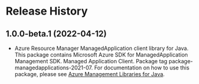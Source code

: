# Release History

## 1.0.0-beta.1 (2022-04-12)

- Azure Resource Manager ManagedApplication client library for Java. This package contains Microsoft Azure SDK for ManagedApplication Management SDK. Managed Application Client. Package tag package-managedapplications-2021-07. For documentation on how to use this package, please see [Azure Management Libraries for Java](https://aka.ms/azsdk/java/mgmt).
